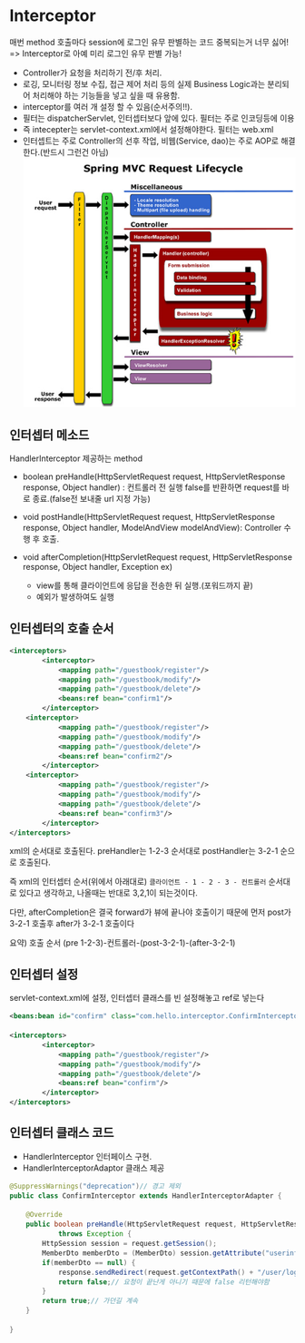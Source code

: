 # Interceptor

매번 method 호출마다 session에 로그인 유무 판별하는 코드 중복되는거 너무 싫어!  
=> Interceptor로 아예 미리 로그인 유무 판별 가능!

- Controller가 요청을 처리하기 전/후 처리.
- 로깅, 모니터링 정보 수집, 접근 제어 처리 등의 실제 Business Logic과는 분리되어 처리해야 하는 기능들을 넣고 싶을 때 유용함.
- interceptor를 여러 개 설정 할 수 있음(순서주의!!).
- 필터는 dispatcherServlet, 인터셉터보다 앞에 있다. 필터는 주로 인코딩등에 이용
- 즉 intecepter는 servlet-context.xml에서 설정해야한다. 필터는 web.xml
- 인터셉트는 주로 Controller의 선후 작업, 비웹(Service, dao)는 주로 AOP로 해결한다.(반드시 그런건 아님)
  ![](img/Interceptor.png)

## 인터셉터 메소드

HandlerInterceptor 제공하는 method

- boolean preHandle(HttpServletRequest request, HttpServletResponse response, Object handler) : 컨트롤러 전 실행 false를 반환하면 request를 바로 종료.(false전 보내줄 url 지정 가능)

- void postHandle(HttpServletRequest request, HttpServletResponse response, Object handler, ModelAndView modelAndView): Controller 수행 후 호출.

- void afterCompletion(HttpServletRequest request, HttpServletResponse response, Object handler, Exception ex)
  - view를 통해 클라이언트에 응답을 전송한 뒤 실행.(포워드까지 끝)
  - 예외가 발생하여도 실행

## 인터셉터의 호출 순서

```xml
<interceptors>
		<interceptor>
			<mapping path="/guestbook/register"/>
			<mapping path="/guestbook/modify"/>
			<mapping path="/guestbook/delete"/>
			<beans:ref bean="confirm1"/>
		</interceptor>
    <interceptor>
			<mapping path="/guestbook/register"/>
			<mapping path="/guestbook/modify"/>
			<mapping path="/guestbook/delete"/>
			<beans:ref bean="confirm2"/>
		</interceptor>
    <interceptor>
			<mapping path="/guestbook/register"/>
			<mapping path="/guestbook/modify"/>
			<mapping path="/guestbook/delete"/>
			<beans:ref bean="confirm3"/>
		</interceptor>
</interceptors>
```

xml의 순서대로 호출된다. preHandler는 1-2-3 순서대로 postHandler는 3-2-1 순으로 호출된다.

즉 xml의 인터셉터 순서(위에서 아래대로) `클라이언트 - 1 - 2 - 3 - 컨트롤러` 순서대로 있다고 생각하고, 나올때는 반대로 3,2,1이 되는것이다.

다만, afterCompletion은 결국 forward가 뷰에 끝나야 호출이기 때문에 먼저 post가 3-2-1 호출후
after가 3-2-1 호출이다

요약) 호출 순서 (pre 1-2-3)-컨트롤러-(post-3-2-1)-(after-3-2-1)

## 인터셉터 설정

servlet-context.xml에 설정, 인터셉터 클래스를 빈 설정해놓고 ref로 넣는다

```xml
<beans:bean id="confirm" class="com.hello.interceptor.ConfirmInterceptor"/>

<interceptors>
		<interceptor>
			<mapping path="/guestbook/register"/>
			<mapping path="/guestbook/modify"/>
			<mapping path="/guestbook/delete"/>
			<beans:ref bean="confirm"/>
		</interceptor>
</interceptors>
```

## 인터셉터 클래스 코드

- HandlerInterceptor 인터페이스 구현.
- HandlerInterceptorAdaptor 클래스 제공

```java
@SuppressWarnings("deprecation")// 경고 제외
public class ConfirmInterceptor extends HandlerInterceptorAdapter {

	@Override
	public boolean preHandle(HttpServletRequest request, HttpServletResponse response, Object handler)
			throws Exception {
		HttpSession session = request.getSession();
		MemberDto memberDto = (MemberDto) session.getAttribute("userinfo");
		if(memberDto == null) {
			response.sendRedirect(request.getContextPath() + "/user/login");
			return false;// 요청이 끝난게 아니기 때문에 false 리턴해야함
		}
		return true;// 가던길 계속
	}

}
```
